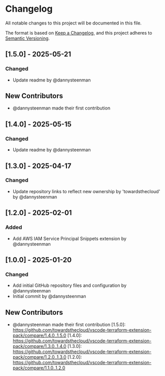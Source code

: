 # Changelog

All notable changes to this project will be documented in this file.

The format is based on [Keep a Changelog](https://keepachangelog.com/en/1.0.0/),
and this project adheres to [Semantic Versioning](https://semver.org/spec/v2.0.0.html).

## [1.5.0] - 2025-05-21

### Changed
- Update readme by @dannysteenman

## New Contributors
* @dannysteenman made their first contribution
## [1.4.0] - 2025-05-15

### Changed
- Update readme by @dannysteenman

## [1.3.0] - 2025-04-17

### Changed
- Update repository links to reflect new ownership by 'towardsthecloud' by @dannysteenman

## [1.2.0] - 2025-02-01

### Added
- Add AWS IAM Service Principal Snippets extension by @dannysteenman

## [1.0.0] - 2025-01-20

### Changed
- Add initial GitHub repository files and configuration by @dannysteenman
- Initial commit by @dannysteenman

## New Contributors
* @dannysteenman made their first contribution
[1.5.0]: https://github.com/towardsthecloud/vscode-terraform-extension-pack/compare/1.4.0..1.5.0
[1.4.0]: https://github.com/towardsthecloud/vscode-terraform-extension-pack/compare/1.3.0..1.4.0
[1.3.0]: https://github.com/towardsthecloud/vscode-terraform-extension-pack/compare/1.2.0..1.3.0
[1.2.0]: https://github.com/towardsthecloud/vscode-terraform-extension-pack/compare/1.1.0..1.2.0

<!-- generated by git-cliff -->
